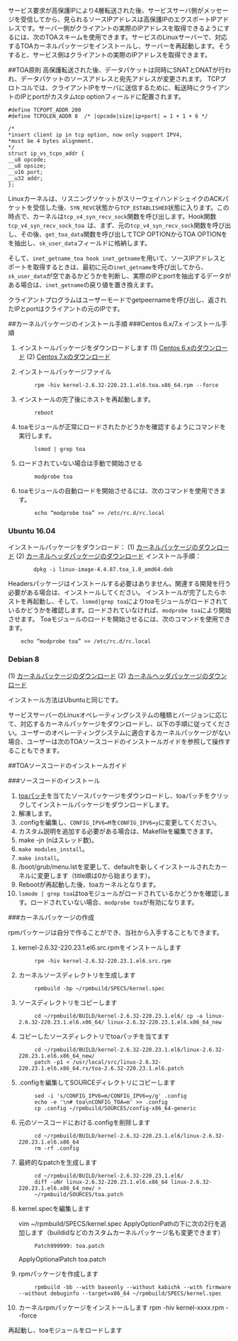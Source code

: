 サービス要求が高保護IPにより4層転送された後、サービスサーバ側がメッセージを受信してから、見られるソースIPアドレスは高保護IPのエクスポートIPアドレスです。サーバー側がクライアントの実際のIPアドレスを取得できるようにするには、次のTOAスキームを使用できます。サービスのLinuxサーバーで、対応するTOAカーネルパッケージをインストールし、サーバーを再起動します。そうすると、サービス側はクライアントの実際のIPアドレスを取得できます。

##TOA原則
高保護転送された後、データパケットは同時にSNATとDNATが行われ、データパケットのソースアドレスと宛先アドレスが変更されます。
TCPプロトコルでは、クライアントIPをサーバに送信するために、転送時にクライアントのIPとportがカスタムtcp optionフィールドに配置されます。
		
    #define TCPOPT_ADDR	200  
    #define TCPOLEN_ADDR 8	/* |opcode|size|ip+port| = 1 + 1 + 6 */

    /*
    *insert client ip in tcp option, now only support IPV4,
    *must be 4 bytes alignment.
    */
    struct ip_vs_tcpo_addr {
    __u8 opcode;
    __u8 opsize;
    __u16 port;
    __u32 addr;
    }; 
Linuxカーネルは、リスニングソケットがスリーウェイハンドシェイクのACKパケットを受信した後、`SYN_REVC`状態から`TCP_ESTABLISHED`状態に入ります。この時点で、カーネルは`tcp_v4_syn_recv_sock`関数を呼び出します。Hook関数`tcp_v4_syn_recv_sock_toa `は、まず、元の`tcp_v4_syn_recv_sock`関数を呼び出し、その後、`get_toa_data`関数を呼び出してTCP OPTIONからTOA OPTIONをを抽出し、`sk_user_data`フィールドに格納します。

そして、`inet_getname_toa hook inet_getname`を用いて、ソースIPアドレスとポートを取得するときは、最初に元の`inet_getname`を呼び出してから、`sk_user_data`が空であるかどうかを判断し、実際のIPとportを抽出するデータがある場合は、`inet_getname`の戻り値を置き換えます。

クライアントプログラムはユーザーモードでgetpeernameを呼び出し、返されたIPとportはクライアントの元のIPです。

##カーネルパッケージのインストール手順
###Centos 6.x/7.x
インストール手順

1. インストールパッケージをダウンロードします
 (1) [Centos 6.xのダウンロード](http://toakernel-1253438722.cossh.myqcloud.com/kernel-2.6.32-220.23.1.el6.toa.x86_64.rpm)
 (2) [Centos 7.xのダウンロード](http://toakernel-1253438722.cossh.myqcloud.com/kernel-3.10.0-693.el7.centos.toa.x86_64.rpm)
2. インストールパッケージファイル
							
			rpm -hiv kernel-2.6.32-220.23.1.el6.toa.x86_64.rpm --force						
3. インストールの完了後にホストを再起動します。

			reboot
4. toaモジュールが正常にロードされたかどうかを確認するようにコマンドを実行します。

			lsmod | grep toa
5. ロードされていない場合は手動で開始させる
    
			modprobe toa
6. toaモジュールの自動ロードを開始させるには、次のコマンドを使用できます。

			echo “modprobe toa” >> /etc/rc.d/rc.local
			
###  Ubuntu 16.04
インストールパッケージをダウンロード：
(1) [カーネルパッケージのダウンロード](http://toakernel-1253438722.cossh.myqcloud.com/linux-image-4.4.87.toa_1.0_amd64.deb )
(2) [カーネルヘッダパッケージのダウンロード](http://toakernel-1253438722.cossh.myqcloud.com/linux-headers-4.4.87.toa_1.0_amd64.deb)
インストール手順：

			dpkg -i linux-image-4.4.87.toa_1.0_amd64.deb
Headersパッケージはインストールする必要はありません。関連する開発を行う必要がある場合は、インストールしてください。
インストールが完了したらホストを再起動し、そして、`lsmod|grep toa`によりtoaモジュールがロードされているかどうかを確認します。ロードされていなければ、`modprobe toa`により開始させます。
Toaモジュールのロードを開始させるには、次のコマンドを使用できます。
		
		echo “modprobe toa” >> /etc/rc.d/rc.local
		 
### Debian 8

(1) [カーネルパッケージのダウンロード](http://toakernel-1253438722.cossh.myqcloud.com/linux-image-3.16.43.toa_1.0_amd64.deb)
(2) [カーネルヘッダパッケージのダウンロード](http://toakernel-1253438722.cossh.myqcloud.com/linux-headers-3.16.43.toa_1.0_amd64.deb)

インストール方法はUbuntuと同じです。


サービスサーバーのLinuxオペレーティングシステムの種類とバージョンに応じて、対応するカーネルパッケージをダウンロードし、以下の手順に従ってください。ユーザーのオペレーティングシステムに適合するカーネルパッケージがない場合、ユーザーは次のTOAソースコードのインストールガイドを参照して操作することもできます。

##TOAソースコードのインストールガイド

###ソースコードのインストール

1. [toaパッチ](http://kb.linuxvirtualserver.org/images/3/34/Linux-2.6.32-220.23.1.el6.x86_64.rs.src.tar.gz)を当てたソースパッケージをダウンロードし、toaパッチをクリックしてインストールパッケージをダウンロードします。
2. 解凍します。
3. .configを編集し、`CONFIG_IPV6=M`を`CONFIG_IPV6=y`に変更してください。
4. カスタム説明を追加する必要がある場合は、Makefileを編集できます。
5. make -jn (nはスレッド数)。
6. `make modules_install`。
7. `make install`。
8. /boot/grub/menu.lstを変更して、defaultを新しくインストールされたカーネルに変更します（title順は0から始まります）。
9. Rebootが再起動した後、toaカーネルとなります。
10. `lsmode | grep toa`はtoaモジュールがロードされているかどうかを確認します。ロードされていない場合、`modprobe toa`が有効になります。

###カーネルパッケージの作成

rpmパッケージは自分で作ることができ、当社から入手することもできます。

1. kernel-2.6.32-220.23.1.el6.src.rpmをインストールします 

			rpm -hiv kernel-2.6.32-220.23.1.el6.src.rpm
2. カーネルソースディレクトリを生成します

			rpmbuild -bp ~/rpmbuild/SPECS/kernel.spec
3. ソースディレクトリをコピーします

			cd ~/rpmbuild/BUILD/kernel-2.6.32-220.23.1.el6/ cp -a linux-2.6.32-220.23.1.el6.x86_64/ linux-2.6.32-220.23.1.el6.x86_64_new   
4. コピーしたソースディレクトリでtoaパッチを当てます

			cd ~/rpmbuild/BUILD/kernel-2.6.32-220.23.1.el6/linux-2.6.32-220.23.1.el6.x86_64_new/ 
			patch -p1 < /usr/local/src/linux-2.6.32-220.23.1.el6.x86_64.rs/toa-2.6.32-220.23.1.el6.patch
5. .configを編集してSOURCEディレクトリにコピーします

			sed -i 's/CONFIG_IPV6=m/CONFIG_IPV6=y/g' .config 
			echo -e '\n# toa\nCONFIG_TOA=m' >> .config
			cp .config ~/rpmbuild/SOURCES/config-x86_64-generic
6. 元のソースコードにおける.configを削除します

			cd ~/rpmbuild/BUILD/kernel-2.6.32-220.23.1.el6/linux-2.6.32-220.23.1.el6.x86_64 
			rm -rf .config
7. 最終的なpatchを生成します
    
			cd ~/rpmbuild/BUILD/kernel-2.6.32-220.23.1.el6/
			diff -uNr linux-2.6.32-220.23.1.el6.x86_64 linux-2.6.32-220.23.1.el6.x86_64_new/ >
			~/rpmbuild/SOURCES/toa.patch
8. kernel.specを編集します

    vim ~/rpmbuild/SPECS/kernel.spec
ApplyOptionPathの下に次の2行を追加します（buildidなどのカスタムカーネルパッケージ名も変更できます） 

			Patch999999: toa.patch
    ApplyOptionalPatch toa.patch
9. rpmパッケージを作成します

			rpmbuild -bb --with baseonly --without kabichk --with firmware --without debuginfo --target=x86_64 ~/rpmbuild/SPECS/kernel.spec
10. カーネルrpmパッケージをインストールします
		 rpm -hiv kernel-xxxx.rpm --force
	 
再起動し、toaモジュールをロードします





